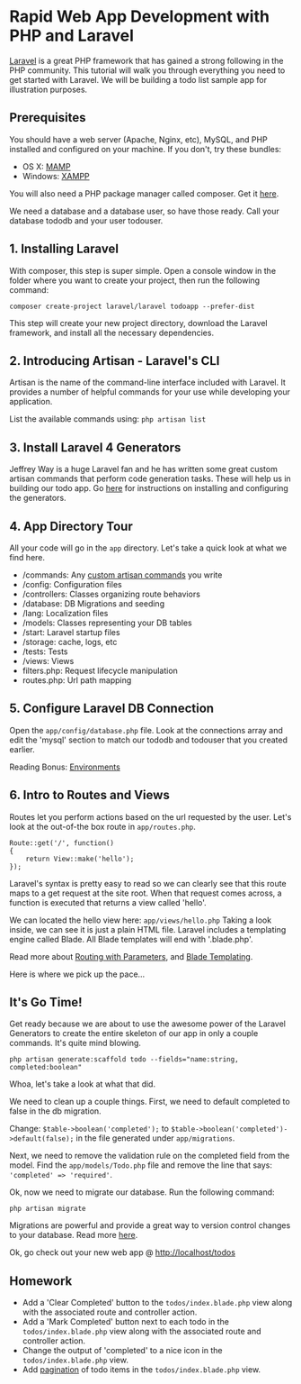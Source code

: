 # Rapid Web App Development with PHP and Laravel

[Laravel](http://laravel.com/) is a great PHP framework that has gained a strong following in the PHP community. This tutorial will walk you through everything you need to get started with Laravel. We will be building a todo list sample app for illustration purposes.

## Prerequisites

You should have a web server (Apache, Nginx, etc), MySQL, and  PHP installed and configured on your machine. If you don't, try these bundles:

- OS X: [MAMP](http://www.mamp.info/)
- Windows: [XAMPP](http://www.apachefriends.org/en/xampp.html)

You will also need a PHP package manager called composer. Get it [here](http://getcomposer.org/download/).

We need a database and a database user, so have those ready. Call your database tododb and your user todouser.

## 1. Installing Laravel

With composer, this step is super simple. Open a console window in the folder where you want to create your project, then run the following command:

```composer create-project laravel/laravel todoapp --prefer-dist```

This step will create your new project directory, download the Laravel framework, and install all the necessary dependencies.

## 2. Introducing Artisan - Laravel's CLI

Artisan is the name of the command-line interface included with Laravel. It provides a number of helpful commands for your use while developing your application.

List the available commands using: ```php artisan list```

## 3. Install Laravel 4 Generators

Jeffrey Way is a huge Laravel fan and he has written some great custom artisan commands that perform code generation tasks. These will help us in building our todo app. Go [here](https://github.com/JeffreyWay/Laravel-4-Generators) for instructions on installing and configuring the generators.

## 4. App Directory Tour

All your code will go in the ```app``` directory. Let's take a quick look at what we find here.

- /commands: Any [custom artisan commands](http://laravel.com/docs/commands#building-a-command) you write
- /config: Configuration files
- /controllers: Classes organizing route behaviors
- /database: DB Migrations and seeding
- /lang: Localization files
- /models: Classes representing your DB tables
- /start: Laravel startup files
- /storage: cache, logs, etc
- /tests: Tests
- /views: Views
- filters.php: Request lifecycle manipulation
- routes.php: Url path mapping

## 5. Configure Laravel DB Connection

Open the ```app/config/database.php``` file. Look at the connections array and edit the 'mysql' section to match our tododb and todouser that you created earlier.

Reading Bonus: [Environments](http://laravel.com/docs/configuration#environment-configuration)

## 6. Intro to Routes and Views

Routes let you perform actions based on the url requested by the user. Let's look at the out-of-the box route in ```app/routes.php```.

```
Route::get('/', function()
{
	return View::make('hello');
});
```

Laravel's syntax is pretty easy to read so we can clearly see that this route maps to a get request at the site root. When that request comes across, a function is executed that returns a view called 'hello'.

We can located the hello view here: ```app/views/hello.php``` Taking a look inside, we can see it is just a plain HTML file. Laravel includes a templating engine called Blade. All Blade templates will end with '.blade.php'.

Read more about [Routing with Parameters](http://laravel.com/docs/routing#route-parameters), and [Blade Templating](http://laravel.com/docs/templates#other-blade-control-structures).

Here is where we pick up the pace…

## It's Go Time!

Get ready because we are about to use the awesome power of the Laravel Generators to create the entire skeleton of our app in only a couple commands. It's quite mind blowing.

```php artisan generate:scaffold todo --fields="name:string, completed:boolean"```

Whoa, let's take a look at what that did.

We need to clean up a couple things. First, we need to default completed to false in the db migration.

Change: ```$table->boolean('completed');``` to ```$table->boolean('completed')->default(false);``` in the file generated under ```app/migrations```.

Next, we need to remove the validation rule on the completed field from the model. Find the ```app/models/Todo.php``` file and remove the line that says: ```'completed' => 'required'```.

Ok, now we need to migrate our database. Run the following command:

```php artisan migrate```

Migrations are powerful and provide a great way to version control changes to your database. Read more [here](http://laravel.com/docs/migrations).

Ok, go check out your new web app @ [http://localhost/todos](http://localhost/todos)

## Homework

- Add a 'Clear Completed' button to the ```todos/index.blade.php``` view along with the associated route and controller action.
- Add a 'Mark Completed' button next to each todo in the ```todos/index.blade.php``` view along with the associated route and controller action.
- Change the output of 'completed' to a nice icon in the ```todos/index.blade.php``` view.
- Add [pagination](http://laravel.com/docs/pagination) of todo items in the ```todos/index.blade.php``` view.


